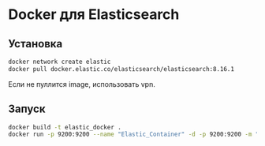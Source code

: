 # Docker для Elasticsearch

## Установка

```bash
docker network create elastic
docker pull docker.elastic.co/elasticsearch/elasticsearch:8.16.1
```

Если не пуллится image, использовать vpn.

## Запуск

```bash
docker build -t elastic_docker .
docker run -p 9200:9200 --name "Elastic_Container" -d -p 9200:9200 -m "4GB" elastic_docker
```
